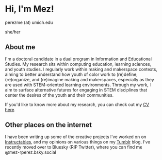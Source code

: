 # Hi, I'm Mez!


perezme (at) umich.edu

she/her

## About me

I'm a doctoral candidate in a dual program in Information and Educational Studies. My research sits within computing education, learning sciences, and youth studies. I regularly work within making and makerspace contexts, aiming to better understand how youth of color work to (re)define, (re)organize, and (re)imagine making and makerspaces, especially as they are used with STEM-oriented learning environments. Through my work, I aim to surface alternative futures for engaging in STEM disciplines that center the desires of the youth and their communities. 

If you'd like to know more about my research, you can check out my [CV here](https://drive.google.com/file/d/1YbifJyXhfD5EMkdAz3XLy_qsROXJCfbm/view). 

## Other places on the internet

I have been writing up some of the creative projects I've worked on on [Instructables](https://www.instructables.com/member/mez-perez/), and my opinions on various things on my [Tumblr](https://www.tumblr.com/mez-rperez) blog. I've recently moved over to Bluesky (RIP Twitter), where you can find me @mez-rperez.bsky.social
